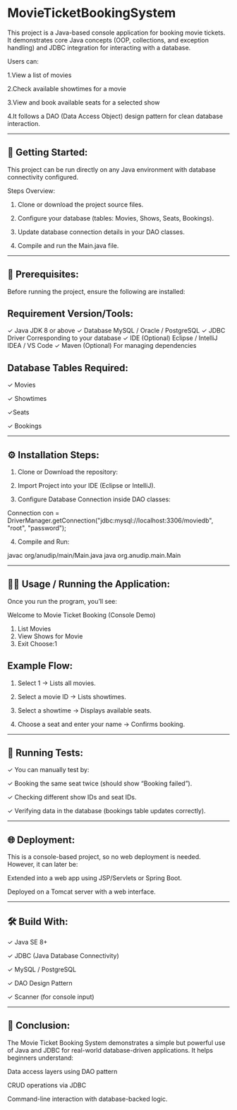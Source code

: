 # MovieTicketBookingSystem

This project is a Java-based console application for booking movie tickets.
It demonstrates core Java concepts (OOP, collections, and exception handling) and JDBC integration for interacting with a database.

Users can:

1.View a list of movies

2.Check available showtimes for a movie

3.View and book available seats for a selected show

4.It follows a DAO (Data Access Object) design pattern for clean database interaction.


---

🚀 Getting Started:
--------------------
This project can be run directly on any Java environment with database connectivity configured.

Steps Overview:

1. Clone or download the project source files.


2. Configure your database (tables: Movies, Shows, Seats, Bookings).


3. Update database connection details in your DAO classes.


4. Compile and run the Main.java file.




---

🧱 Prerequisites:
-----------------
Before running the project, ensure the following are installed:

Requirement	Version/Tools:
--------------------------
✓ Java JDK	8 or above
✓ Database	MySQL / Oracle / PostgreSQL
✓ JDBC Driver	Corresponding to your database
✓ IDE (Optional)	Eclipse / IntelliJ IDEA / VS Code
✓ Maven (Optional)	For managing dependencies


Database Tables Required:
-------------------------
✓ Movies

✓ Showtimes

✓Seats

✓ Bookings



---

⚙️ Installation Steps:
-----------------------

1. Clone or Download the repository:

2. Import Project into your IDE (Eclipse or IntelliJ).

3. Configure Database Connection inside DAO classes:

Connection con = DriverManager.getConnection("jdbc:mysql://localhost:3306/moviedb", "root", "password");

4. Compile and Run:

javac org/anudip/main/Main.java
java org.anudip.main.Main




---

🧑‍💻 Usage / Running the Application:
-----------------------------------
Once you run the program, you’ll see:

Welcome to Movie Ticket Booking (Console Demo)
1) List Movies
2) View Shows for Movie
3) Exit
Choose:1

Example Flow:
--------------
1. Select 1 → Lists all movies.


2. Select a movie ID → Lists showtimes.


3. Select a showtime → Displays available seats.


4. Choose a seat and enter your name → Confirms booking.




---

🧪 Running Tests:
------------------

✓ You can manually test by:

✓ Booking the same seat twice (should show “Booking failed”).

✓ Checking different show IDs and seat IDs.

✓ Verifying data in the database (bookings table updates correctly).



---

🌐 Deployment:
--------------
This is a console-based project, so no web deployment is needed.
However, it can later be:

Extended into a web app using JSP/Servlets or Spring Boot.

Deployed on a Tomcat server with a web interface.



---

🛠️ Build With:
--------------
✓ Java SE 8+

✓ JDBC (Java Database Connectivity)

✓ MySQL / PostgreSQL

✓ DAO Design Pattern

✓ Scanner (for console input)



---

🏁 Conclusion:
---------------
The Movie Ticket Booking System demonstrates a simple but powerful use of Java and JDBC for real-world database-driven applications.
It helps beginners understand:

Data access layers using DAO pattern

CRUD operations via JDBC

Command-line interaction with database-backed logic.



